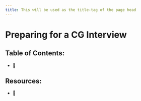 ```yaml
---
title: This will be used as the title-tag of the page head
---
```


# Preparing for a CG Interview

## Table of Contents:
* :shrug:



## Resources:
* :shrug:
